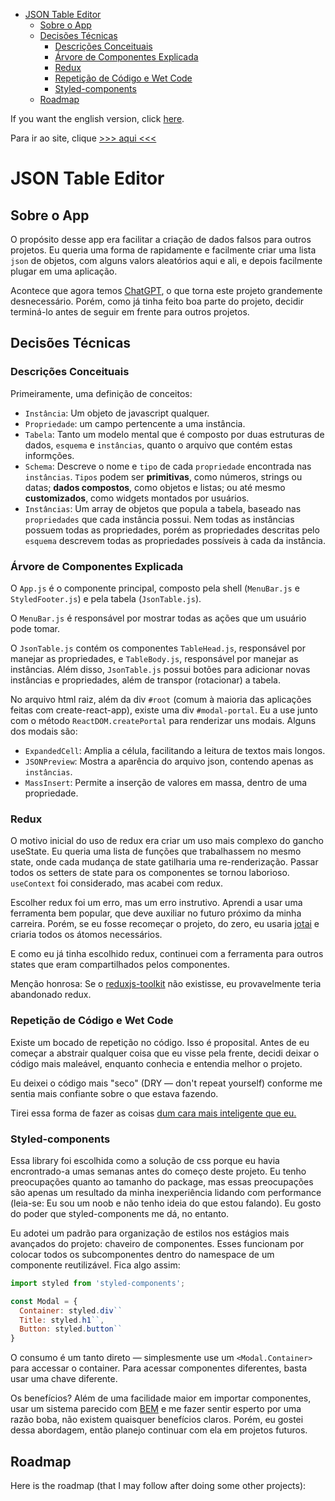 - [JSON Table Editor](#json-table-editor)
  - [Sobre o App](#sobre-o-app)
  - [Decisões Técnicas](#decisões-técnicas)
    - [Descrições Conceituais](#descrições-conceituais)
    - [Árvore de Componentes Explicada](#árvore-de-componentes-explicada)
    - [Redux](#redux)
    - [Repetição de Código e Wet Code](#repetição-de-código-e-wet-code)
    - [Styled-components](#styled-components)
  - [Roadmap](#roadmap)

If you want the english version, click [here](https://github.com/al-ptk/json-table-editor/blob/main/README.md).

Para ir ao site, clique [>>> aqui <<<]()

# JSON Table Editor

## Sobre o App

O propósito desse app era facilitar a criação de dados falsos para outros projetos. Eu queria uma forma de rapidamente e facilmente criar uma lista `json` de objetos, com alguns valors aleatórios aqui e ali, e depois facilmente plugar em uma aplicação.

Acontece que agora temos [ChatGPT](https://openai.com/blog/chatgpt/), o que torna este projeto grandemente desnecessário. Porém, como já tinha feito boa parte do projeto, decidir terminá-lo antes de seguir em frente para outros projetos.

## Decisões Técnicas

### Descrições Conceituais

Primeiramente, uma definição de conceitos:

- `Instância`: Um objeto de javascript qualquer.
- `Propriedade`: um campo pertencente a uma instância.
- `Tabela`: Tanto um modelo mental que é composto por duas estruturas de dados, `esquema` e `instâncias`, quanto o arquivo que contém estas informções.
- `Schema`: Descreve o nome e `tipo` de cada `propriedade` encontrada nas `instâncias`. `Tipos` podem ser **primitivas**, como números, strings ou datas; **dados compostos**, como objetos e listas; ou até mesmo **customizados**, como widgets montados por usuários.
- `Instâncias`: Um array de objetos que popula a tabela, baseado nas `propriedades` que cada instância possui. Nem todas as instâncias possuem todas as propriedades, porém as propriedades descritas pelo `esquema` descrevem todas as propriedades possíveis à cada da instância.

### Árvore de Componentes Explicada

O `App.js` é o componente principal, composto pela shell (`MenuBar.js` e `StyledFooter.js`) e pela tabela (`JsonTable.js`).

O `MenuBar.js` é responsável por mostrar todas as ações que um usuário pode tomar.

O `JsonTable.js` contém os componentes `TableHead.js`, responsável por manejar as propriedades, e `TableBody.js`, responsável por manejar as instâncias. Além disso, `JsonTable.js` possui botões para adicionar novas instâncias e propriedades, além de transpor (rotacionar) a tabela.

No arquivo html raiz, além da div `#root` (comum à maioria das aplicações feitas com create-react-app), existe uma div `#modal-portal`. Eu a use junto com o método `ReactDOM.createPortal` para renderizar uns modais. Alguns dos modais são:

- `ExpandedCell`: Amplia a célula, facilitando a leitura de textos mais longos.
- `JSONPreview`: Mostra a aparência do arquivo json, contendo apenas as `instâncias`.
- `MassInsert`: Permite a inserção de valores em massa, dentro de uma propriedade.

### Redux

O motivo inicial do uso de redux era criar um uso mais complexo do gancho useState. Eu queria uma lista de funções que trabalhassem no mesmo state, onde cada mudança de state gatilharia uma re-renderização. Passar todos os setters de state para os componentes se tornou laborioso. `useContext` foi considerado, mas acabei com redux.

Escolher redux foi um erro, mas um erro instrutivo. Aprendi a usar uma ferramenta bem popular, que deve auxiliar no futuro próximo da minha carreira. Porém, se eu fosse recomeçar o projeto, do zero, eu usaria [jotai](https://jotai.org/) e criaria todos os átomos necessários.

E como eu já tinha escolhido redux, continuei com a ferramenta para outros states que eram compartilhados pelos componentes.

Menção honrosa: Se o [reduxjs-toolkit](https://redux-toolkit.js.org/) não existisse, eu provavelmente teria abandonado redux.

### Repetição de Código e Wet Code

Existe um bocado de repetição no código. Isso é proposital. Antes de eu começar a abstrair qualquer coisa que eu visse pela frente, decidi deixar o código mais maleável, enquanto conhecia e entendia melhor o projeto.

Eu deixei o código mais "seco" (DRY — don't repeat yourself) conforme me sentia mais confiante sobre o que estava fazendo.

Tirei essa forma de fazer as coisas [dum cara mais inteligente que eu.](https://www.deconstructconf.com/2019/dan-abramov-the-wet-codebase)

### Styled-components

Essa library foi escolhida como a solução de css porque eu havia encrontrado-a umas semanas antes do começo deste projeto. Eu tenho preocupações quanto ao tamanho do package, mas essas preocupações são apenas um resultado da minha inexperiência lidando com performance (leia-se: Eu sou um noob e não tenho ideia do que estou falando). Eu gosto do poder que styled-components me dá, no entanto.

Eu adotei um padrão para organização de estilos nos estágios mais avançados do projeto: chaveiro de componentes. Esses funcionam por colocar todos os subcomponentes dentro do namespace de um componente reutilizável. Fica algo assim:

```javascript
import styled from 'styled-components';

const Modal = {
  Container: styled.div``
  Title: styled.h1``,
  Button: styled.button``
}

```

O consumo é um tanto direto — simplesmente use um `<Modal.Container>` para accessar o container. Para acessar componentes diferentes, basta usar uma chave diferente.

Os benefícios? Além de uma facilidade maior em importar componentes, usar um sistema parecido com [BEM](https://getbem.com/) e me fazer sentir esperto por uma razão boba, não existem quaisquer benefícios claros. Porém, eu gostei dessa abordagem, então planejo continuar com ela em projetos futuros.

## Roadmap

Here is the roadmap (that I may follow after doing some other projects):
